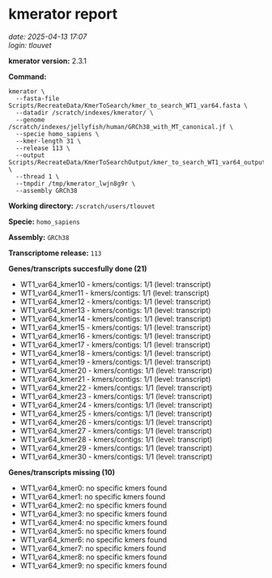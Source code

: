# kmerator report
*date: 2025-04-13 17:07*  
*login: tlouvet*

**kmerator version:** 2.3.1

**Command:**

```
kmerator \
  --fasta-file Scripts/RecreateData/KmerToSearch/kmer_to_search_WT1_var64.fasta \
  --datadir /scratch/indexes/kmerator/ \
  --genome /scratch/indexes/jellyfish/human/GRCh38_with_MT_canonical.jf \
  --specie homo_sapiens \
  --kmer-length 31 \
  --release 113 \
  --output Scripts/RecreateData/KmerToSearchOutput/kmer_to_search_WT1_var64_output \
  --thread 1 \
  --tmpdir /tmp/kmerator_lwjn8g9r \
  --assembly GRCh38
```

**Working directory:** `/scratch/users/tlouvet`

**Specie:** `homo_sapiens`

**Assembly:** `GRCh38`

**Transcriptome release:** `113`

**Genes/transcripts succesfully done (21)**

- WT1_var64_kmer10 - kmers/contigs: 1/1 (level: transcript)
- WT1_var64_kmer11 - kmers/contigs: 1/1 (level: transcript)
- WT1_var64_kmer12 - kmers/contigs: 1/1 (level: transcript)
- WT1_var64_kmer13 - kmers/contigs: 1/1 (level: transcript)
- WT1_var64_kmer14 - kmers/contigs: 1/1 (level: transcript)
- WT1_var64_kmer15 - kmers/contigs: 1/1 (level: transcript)
- WT1_var64_kmer16 - kmers/contigs: 1/1 (level: transcript)
- WT1_var64_kmer17 - kmers/contigs: 1/1 (level: transcript)
- WT1_var64_kmer18 - kmers/contigs: 1/1 (level: transcript)
- WT1_var64_kmer19 - kmers/contigs: 1/1 (level: transcript)
- WT1_var64_kmer20 - kmers/contigs: 1/1 (level: transcript)
- WT1_var64_kmer21 - kmers/contigs: 1/1 (level: transcript)
- WT1_var64_kmer22 - kmers/contigs: 1/1 (level: transcript)
- WT1_var64_kmer23 - kmers/contigs: 1/1 (level: transcript)
- WT1_var64_kmer24 - kmers/contigs: 1/1 (level: transcript)
- WT1_var64_kmer25 - kmers/contigs: 1/1 (level: transcript)
- WT1_var64_kmer26 - kmers/contigs: 1/1 (level: transcript)
- WT1_var64_kmer27 - kmers/contigs: 1/1 (level: transcript)
- WT1_var64_kmer28 - kmers/contigs: 1/1 (level: transcript)
- WT1_var64_kmer29 - kmers/contigs: 1/1 (level: transcript)
- WT1_var64_kmer30 - kmers/contigs: 1/1 (level: transcript)


**Genes/transcripts missing (10)**

- WT1_var64_kmer0: no specific kmers found
- WT1_var64_kmer1: no specific kmers found
- WT1_var64_kmer2: no specific kmers found
- WT1_var64_kmer3: no specific kmers found
- WT1_var64_kmer4: no specific kmers found
- WT1_var64_kmer5: no specific kmers found
- WT1_var64_kmer6: no specific kmers found
- WT1_var64_kmer7: no specific kmers found
- WT1_var64_kmer8: no specific kmers found
- WT1_var64_kmer9: no specific kmers found

